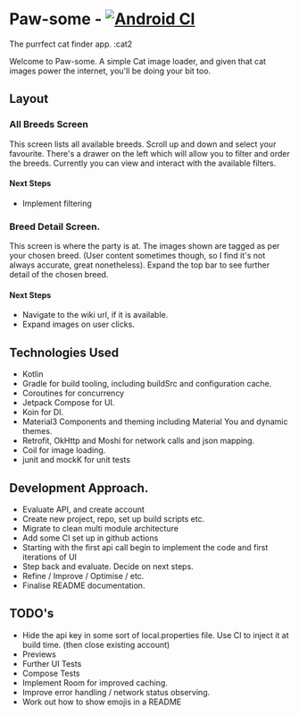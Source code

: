 # Paw-some  - [![Android CI](https://github.com/chris-sloan/pawsome/actions/workflows/android.yml/badge.svg)](https://github.com/chris-sloan/pawsome/actions/workflows/android.yml)
The purrfect cat finder app. :cat2

Welcome to Paw-some. A simple Cat image loader, and given that cat images power the internet, you'll be doing your bit too.

## Layout

### All Breeds Screen 

This screen lists all available breeds. Scroll up and down and select your favourite. 
There's a drawer on the left which will allow you to filter and order the breeds. Currently you can view and interact with the available filters.

#### Next Steps 

- Implement filtering

### Breed Detail Screen.

This screen is where the party is at. The images shown are tagged as per your chosen breed. (User content sometimes though, so I find it's not always accurate, great nonetheless).
Expand the top bar to see further detail of the chosen breed. 

#### Next Steps 

- Navigate to the wiki url, if it is available.
- Expand images on user clicks.

## Technologies Used

- Kotlin 
- Gradle for build tooling, including buildSrc and configuration cache.
- Coroutines for concurrency
- Jetpack Compose for UI.
- Koin for DI.
- Material3 Components and theming including Material You and dynamic themes.
- Retrofit, OkHttp and Moshi for network calls and json mapping.
- Coil for image loading. 
- junit and mockK for unit tests

## Development Approach.

- Evaluate API, and create account
- Create new project, repo, set up build scripts etc.
- Migrate to clean multi module architecture
- Add some CI set up in github actions
- Starting with the first api call begin to implement the code and first iterations of UI
- Step back and evaluate. Decide on next steps.
- Refine / Improve / Optimise / etc.
- Finalise README documentation.

## TODO's

- Hide the api key in some sort of local.properties file. Use CI to inject it at build time. (then close existing account)
- Previews
- Further UI Tests
- Compose Tests
- Implement Room for improved caching. 
- Improve error handling / network status observing. 
- Work out how to show emojis in a README
